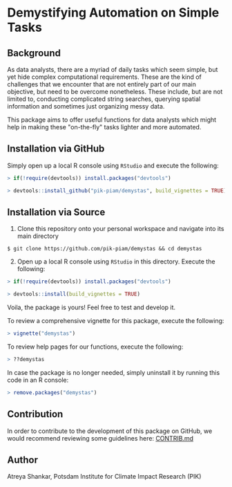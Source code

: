 # Demystifying Automation on Simple Tasks

## Background

As data analysts, there are a myriad of daily tasks which seem simple, but yet hide complex computational requirements. These are the kind of challenges that we encounter that are not entirely part of our main objective, but need to be overcome nonetheless. These include, but are not limited to, conducting complicated string searches, querying spatial information and sometimes just organizing messy data.

This package aims to offer useful functions for data analysts which might help in making these "on-the-fly" tasks lighter and more automated.

## Installation via GitHub

Simply open up a local R console using `RStudio` and execute the following:

```r
> if(!require(devtools)) install.packages("devtools")

> devtools::install_github("pik-piam/demystas", build_vignettes = TRUE)
```

## Installation via Source

1. Clone this repository onto your personal workspace and navigate into its main directory

```shell
$ git clone https://github.com/pik-piam/demystas && cd demystas
```

2. Open up a local R console using `RStudio` in this directory. Execute the following:

```r
> if(!require(devtools)) install.packages("devtools")

> devtools::install(build_vignettes = TRUE)
```

Voila, the package is yours! Feel free to test and develop it.

To review a comprehensive vignette for this package, execute the following:

```r
> vignette("demystas")
```

To review help pages for our functions, execute the following:

```r
> ??demystas
```

In case the package is no longer needed, simply uninstall it by running this code in an R console:

```r
> remove.packages("demystas")
```

## Contribution

In order to contribute to the development of this package on GitHub, we would recommend reviewing some guidelines here: [CONTRIB.md](/vignettes/CONTRIB.md)

## Author

Atreya Shankar, Potsdam Institute for Climate Impact Research (PIK)
